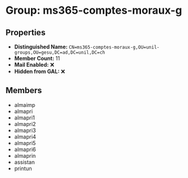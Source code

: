 # Group: ms365-comptes-moraux-g

## Properties

- **Distinguished Name:** `CN=ms365-comptes-moraux-g,OU=unil-groups,OU=gesu,DC=ad,DC=unil,DC=ch`
- **Member Count:** 11
- **Mail Enabled:** ❌
- **Hidden from GAL:** ❌

## Members

- almaimp
- almapri
- almapri1
- almapri2
- almapri3
- almapri4
- almapri5
- almapri6
- almaprin
- assistan
- printun
